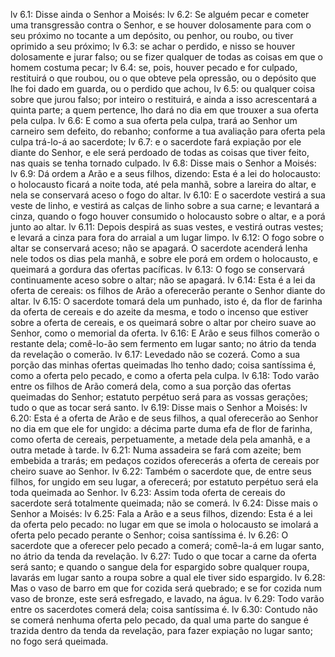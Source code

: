 lv 6.1: Disse ainda o Senhor a Moisés:
lv 6.2: Se alguém pecar e cometer uma transgressão contra o Senhor, e se houver dolosamente para com o seu próximo no tocante a um depósito, ou penhor, ou roubo, ou tiver oprimido a seu próximo;
lv 6.3: se achar o perdido, e nisso se houver dolosamente e jurar falso; ou se fizer qualquer de todas as coisas em que o homem costuma pecar;
lv 6.4: se, pois, houver pecado e for culpado, restituirá o que roubou, ou o que obteve pela opressão, ou o depósito que lhe foi dado em guarda, ou o perdido que achou,
lv 6.5: ou qualquer coisa sobre que jurou falso; por inteiro o restituirá, e ainda a isso acrescentará a quinta parte; a quem pertence, lho dará no dia em que trouxer a sua oferta pela culpa.
lv 6.6: E como a sua oferta pela culpa, trará ao Senhor um carneiro sem defeito, do rebanho; conforme a tua avaliação para oferta pela culpa trá-lo-á ao sacerdote;
lv 6.7: e o sacerdote fará expiação por ele diante do Senhor, e ele será perdoado de todas as coisas que tiver feito, nas quais se tenha tornado culpado.
lv 6.8: Disse mais o Senhor a Moisés:
lv 6.9: Dá ordem a Arão e a seus filhos, dizendo: Esta é a lei do holocausto: o holocausto ficará a noite toda, até pela manhã, sobre a lareira do altar, e nela se conservará aceso o fogo do altar.
lv 6.10: E o sacerdote vestirá a sua veste de linho, e vestirá as calças de linho sobre a sua carne; e levantará a cinza, quando o fogo houver consumido o holocausto sobre o altar, e a porá junto ao altar.
lv 6.11: Depois despirá as suas vestes, e vestirá outras vestes; e levará a cinza para fora do arraial a um lugar limpo.
lv 6.12: O fogo sobre o altar se conservará aceso; não se apagará. O sacerdote acenderá lenha nele todos os dias pela manhã, e sobre ele porá em ordem o holocausto, e queimará a gordura das ofertas pacíficas.
lv 6.13: O fogo se conservará continuamente aceso sobre o altar; não se apagará.
lv 6.14: Esta é a lei da oferta de cereais: os filhos de Arão a oferecerão perante o Senhor diante do altar.
lv 6.15: O sacerdote tomará dela um punhado, isto é, da flor de farinha da oferta de cereais e do azeite da mesma, e todo o incenso que estiver sobre a oferta de cereais, e os queimará sobre o altar por cheiro suave ao Senhor, como o memorial da oferta.
lv 6.16: E Arão e seus filhos comerão o restante dela; comê-lo-ão sem fermento em lugar santo; no átrio da tenda da revelação o comerão.
lv 6.17: Levedado não se cozerá. Como a sua porção das minhas ofertas queimadas lho tenho dado; coisa santíssima é, como a oferta pelo pecado, e como a oferta pela culpa.
lv 6.18: Todo varão entre os filhos de Arão comerá dela, como a sua porção das ofertas queimadas do Senhor; estatuto perpétuo será para as vossas gerações; tudo o que as tocar será santo.
lv 6.19: Disse mais o Senhor a Moisés:
lv 6.20: Esta é a oferta de Arão e de seus filhos, a qual oferecerão ao Senhor no dia em que ele for ungido: a décima parte duma efa de flor de farinha, como oferta de cereais, perpetuamente, a metade dela pela amanhã, e a outra metade à tarde.
lv 6.21: Numa assadeira se fará com azeite; bem embebida a trarás; em pedaços cozidos oferecerás a oferta de cereais por cheiro suave ao Senhor.
lv 6.22: Também o sacerdote que, de entre seus filhos, for ungido em seu lugar, a oferecerá; por estatuto perpétuo será ela toda queimada ao Senhor.
lv 6.23: Assim toda oferta de cereais do sacerdote será totalmente queimada; não se comerá.
lv 6.24: Disse mais o Senhor a Moisés:
lv 6.25: Fala a Arão e a seus filhos, dizendo: Esta é a lei da oferta pelo pecado: no lugar em que se imola o holocausto se imolará a oferta pelo pecado perante o Senhor; coisa santíssima é.
lv 6.26: O sacerdote que a oferecer pelo pecado a comerá; comê-la-á em lugar santo, no átrio da tenda da revelação.
lv 6.27: Tudo o que tocar a carne da oferta será santo; e quando o sangue dela for espargido sobre qualquer roupa, lavarás em lugar santo a roupa sobre a qual ele tiver sido espargido.
lv 6.28: Mas o vaso de barro em que for cozida será quebrado; e se for cozida num vaso de bronze, este será esfregado, e lavado, na água.
lv 6.29: Todo varão entre os sacerdotes comerá dela; coisa santíssima é.
lv 6.30: Contudo não se comerá nenhuma oferta pelo pecado, da qual uma parte do sangue é trazida dentro da tenda da revelação, para fazer expiação no lugar santo; no fogo será queimada.
